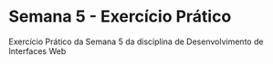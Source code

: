 # Semana 5 - Exercício Prático
Exercício Prático da Semana 5 da disciplina de Desenvolvimento de Interfaces Web
